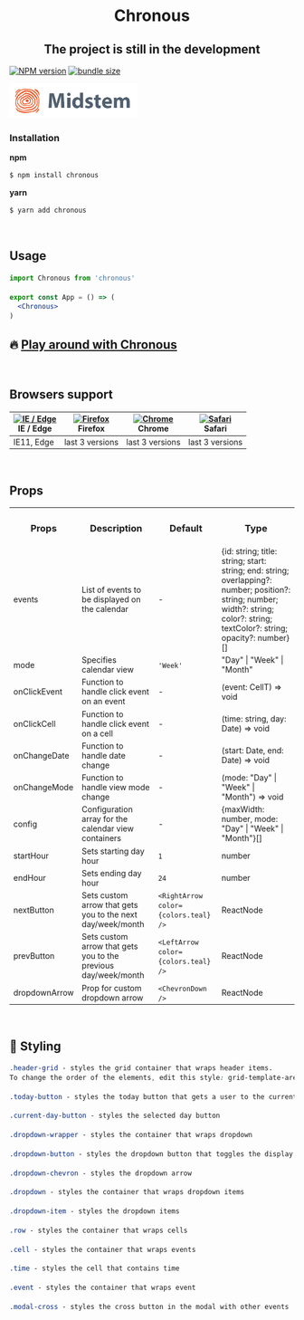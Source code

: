 <h1 align='center'>Chronous</h1>

<h2 align='center'>The project is still in the development</h2>

[![NPM version][npm-image]][npm-url] [![bundle size][bundlephobia-image]][bundlephobia-url]

[npm-image]: https://img.shields.io/npm/v/chronous.svg
[npm-url]: http://npmjs.org/package/chronous
[bundlephobia-image]: https://badgen.net/bundlephobia/minzip/chronous
[bundlephobia-url]: https://bundlephobia.com/result?p=chronous

<a href='https://midstem.net'>
  <img src='images/midstem.png' height='60'>
</a>

</br>

<h3>Installation</h3>

<b>npm</b>

```bash
$ npm install chronous
```

<b>yarn</b>

```bash
$ yarn add chronous
```

</br>

<h2><b>Usage</b></h2>

```jsx
import Chronous from 'chronous'

export const App = () => (
  <Chronous>
)
```

<h2>🔥 <a href='https://calendar.midstem.net'>Play around with Chronous</a></h2>

</br>

<h2><b>Browsers support</b></h2>

| [<img src="https://raw.githubusercontent.com/alrra/browser-logos/master/src/edge/edge_48x48.png" alt="IE / Edge" width="24px" height="24px" />](http://godban.github.io/browsers-support-badges/)<br/>IE / Edge | [<img src="https://raw.githubusercontent.com/alrra/browser-logos/master/src/firefox/firefox_48x48.png" alt="Firefox" width="24px" height="24px" />](http://godban.github.io/browsers-support-badges/)<br/>Firefox | [<img src="https://raw.githubusercontent.com/alrra/browser-logos/master/src/chrome/chrome_48x48.png" alt="Chrome" width="24px" height="24px" />](http://godban.github.io/browsers-support-badges/)<br/>Chrome | [<img src="https://raw.githubusercontent.com/alrra/browser-logos/master/src/safari/safari_48x48.png" alt="Safari" width="24px" height="24px" />](http://godban.github.io/browsers-support-badges/)<br/>Safari 
| --------- | --------- | --------- | --------- |
| IE11, Edge| last 3 versions| last 3 versions| last 3 versions

</br>

<h2><b>Props</b></h2>

<table width='100%'>
  <tr>
    <th><h3><b>Props</b></h3></th>
    <th><h3><b>Description</b></h3></th>
    <th><h3><b>Default</b></h3></th>
    <th><h3><b>Type</b></h3></th>
  </tr>
  <tr>
    <td>events</td>
    <td>List of events to be displayed on the calendar</td>
    <td>-</td>
    <td>{id: string; title: string; start: string; end: string; overlapping?: number; position?: string; number; width?: string; color?: string; textColor?: string; opacity?: number}[]</td>
  </tr>
  <tr>
    <td>mode</td>
    <td>Specifies calendar view</td>
    <td><code>'Week'</code></td>
    <td>"Day" | "Week" | "Month"</td>
  </tr>
  <tr>
    <td>onClickEvent</td>
    <td>Function to handle click event on an event</td>
    <td>-</td>
    <td>(event: CellT) => void</td>
  </tr>
  <tr>
    <td>onClickCell</td>
    <td>Function to handle click event on a cell</td>
    <td>-</td>
    <td>(time: string, day: Date) => void</td>
  </tr>
  <tr>
    <td>onChangeDate</td>
    <td>Function to handle date change</td>
    <td>-</td>
    <td>(start: Date, end: Date) => void</td>
  </tr>
  <tr>
    <td>onChangeMode</td>
    <td>Function to handle view mode change</td>
    <td>-</td>
    <td>(mode: "Day" | "Week" | "Month") => void</td>
  </tr>
  <tr>
    <td>config</td>
    <td>Configuration array for the calendar view containers</td>
    <td>-</td>
    <td>{maxWidth: number, mode: "Day" | "Week" | "Month"}[]</td>
  </tr>
  <tr>
    <td>startHour</td>
    <td>Sets starting day hour</td>
    <td><code>1</code></td>
    <td>number</td>
  </tr>
  <tr>
    <td>endHour</td>
    <td>Sets ending day hour</td>
    <td><code>24</code></td>
    <td>number</td>
  </tr>
  <tr>
    <td>nextButton</td>
    <td>Sets custom arrow that gets you to the next day/week/month</td>
    <td><code>&lt;RightArrow color={colors.teal} /&gt;</code></td>
    <td>ReactNode</td>
  </tr>
  <tr>
    <td>prevButton</td>
    <td>Sets custom arrow that gets you to the previous day/week/month</td>
    <td><code>&lt;LeftArrow color={colors.teal} /&gt;</code></td>
    <td>ReactNode</td>
  </tr>
  <tr>
    <td>dropdownArrow</td>
    <td>Prop for custom dropdown arrow</td>
    <td><code>&lt;ChevronDown /&gt;</code></td>
    <td>ReactNode</td>
  </tr>
</table>

</br>


<h2>💅 <b>Styling</b></h2>

```css
.header-grid - styles the grid container that wraps header items. 
To change the order of the elements, edit this style: grid-template-areas: 'today arrows month year dropdown';

.today-button - styles the today button that gets a user to the current date

.current-day-button - styles the selected day button

.dropdown-wrapper - styles the container that wraps dropdown

.dropdown-button - styles the dropdown button that toggles the display of the dropdown list

.dropdown-chevron - styles the dropdown arrow

.dropdown - styles the container that wraps dropdown items

.dropdown-item - styles the dropdown items

.row - styles the container that wraps cells

.cell - styles the container that wraps events

.time - styles the cell that contains time

.event - styles the container that wraps event

.modal-cross - styles the cross button in the modal with other events
```
